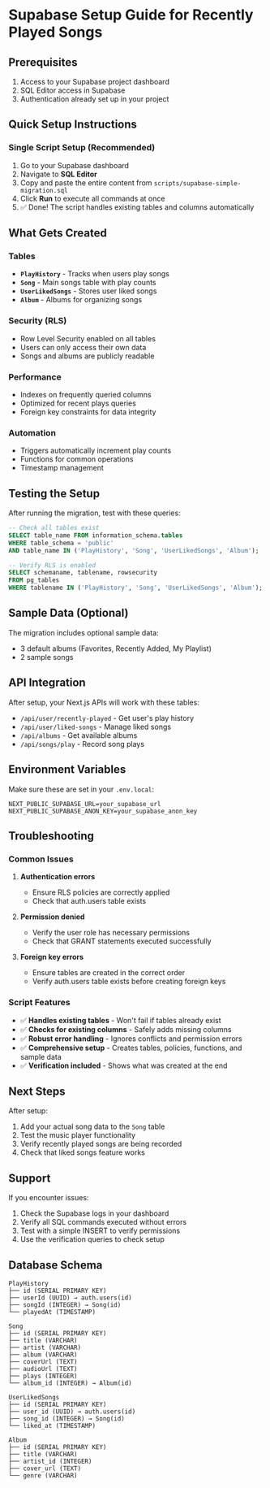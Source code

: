 # Supabase Setup Guide for Recently Played Songs

## Prerequisites
1. Access to your Supabase project dashboard
2. SQL Editor access in Supabase
3. Authentication already set up in your project

## Quick Setup Instructions

### Single Script Setup (Recommended)
1. Go to your Supabase dashboard
2. Navigate to **SQL Editor**
3. Copy and paste the entire content from `scripts/supabase-simple-migration.sql`
4. Click **Run** to execute all commands at once
5. ✅ Done! The script handles existing tables and columns automatically

## What Gets Created

### Tables
- **`PlayHistory`** - Tracks when users play songs
- **`Song`** - Main songs table with play counts
- **`UserLikedSongs`** - Stores user liked songs
- **`Album`** - Albums for organizing songs

### Security (RLS)
- Row Level Security enabled on all tables
- Users can only access their own data
- Songs and albums are publicly readable

### Performance
- Indexes on frequently queried columns
- Optimized for recent plays queries
- Foreign key constraints for data integrity

### Automation
- Triggers automatically increment play counts
- Functions for common operations
- Timestamp management

## Testing the Setup

After running the migration, test with these queries:

```sql
-- Check all tables exist
SELECT table_name FROM information_schema.tables 
WHERE table_schema = 'public' 
AND table_name IN ('PlayHistory', 'Song', 'UserLikedSongs', 'Album');

-- Verify RLS is enabled
SELECT schemaname, tablename, rowsecurity 
FROM pg_tables 
WHERE tablename IN ('PlayHistory', 'Song', 'UserLikedSongs', 'Album');
```

## Sample Data (Optional)

The migration includes optional sample data:
- 3 default albums (Favorites, Recently Added, My Playlist)
- 2 sample songs

## API Integration

After setup, your Next.js APIs will work with these tables:
- `/api/user/recently-played` - Get user's play history
- `/api/user/liked-songs` - Manage liked songs
- `/api/albums` - Get available albums
- `/api/songs/play` - Record song plays

## Environment Variables

Make sure these are set in your `.env.local`:
```env
NEXT_PUBLIC_SUPABASE_URL=your_supabase_url
NEXT_PUBLIC_SUPABASE_ANON_KEY=your_supabase_anon_key
```

## Troubleshooting

### Common Issues

1. **Authentication errors**
   - Ensure RLS policies are correctly applied
   - Check that auth.users table exists

2. **Permission denied**
   - Verify the user role has necessary permissions
   - Check that GRANT statements executed successfully

3. **Foreign key errors**
   - Ensure tables are created in the correct order
   - Verify auth.users table exists before creating foreign keys

### Script Features

- ✅ **Handles existing tables** - Won't fail if tables already exist
- ✅ **Checks for existing columns** - Safely adds missing columns
- ✅ **Robust error handling** - Ignores conflicts and permission errors
- ✅ **Comprehensive setup** - Creates tables, policies, functions, and sample data
- ✅ **Verification included** - Shows what was created at the end

## Next Steps

After setup:
1. Add your actual song data to the `Song` table
2. Test the music player functionality
3. Verify recently played songs are being recorded
4. Check that liked songs feature works

## Support

If you encounter issues:
1. Check the Supabase logs in your dashboard
2. Verify all SQL commands executed without errors
3. Test with a simple INSERT to verify permissions
4. Use the verification queries to check setup

## Database Schema

```
PlayHistory
├── id (SERIAL PRIMARY KEY)
├── userId (UUID) → auth.users(id)
├── songId (INTEGER) → Song(id)
└── playedAt (TIMESTAMP)

Song
├── id (SERIAL PRIMARY KEY)
├── title (VARCHAR)
├── artist (VARCHAR)
├── album (VARCHAR)
├── coverUrl (TEXT)
├── audioUrl (TEXT)
├── plays (INTEGER)
└── album_id (INTEGER) → Album(id)

UserLikedSongs
├── id (SERIAL PRIMARY KEY)
├── user_id (UUID) → auth.users(id)
├── song_id (INTEGER) → Song(id)
└── liked_at (TIMESTAMP)

Album
├── id (SERIAL PRIMARY KEY)
├── title (VARCHAR)
├── artist_id (INTEGER)
├── cover_url (TEXT)
└── genre (VARCHAR)
```
